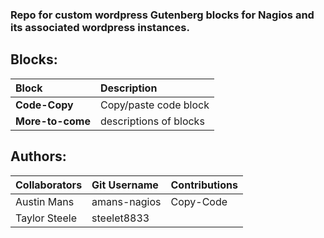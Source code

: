 ### Repo for custom wordpress Gutenberg blocks for Nagios and its associated wordpress instances.

## Blocks:
| Block | Description |
| :--- | :--- | 
| **Code-Copy** | Copy/paste code block |
| **More-to-come** | descriptions of blocks |

##  Authors: 
| Collaborators | Git Username | Contributions |
| :--- | :--- | :--- |
| Austin Mans | amans-nagios | Copy-Code |
| Taylor Steele | steelet8833 |  |
